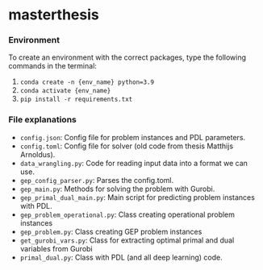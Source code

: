 # masterthesis

### Environment
To create an environment with the correct packages, type the following commands in the terminal:

1. `conda create -n {env_name} python=3.9`
2. `conda activate {env_name}`
3. `pip install -r requirements.txt`

### File explanations

- `config.json`: Config file for problem instances and PDL parameters.
- `config.toml`: Config file for solver (old code from thesis Matthijs Arnoldus).
- `data_wrangling.py`: Code for reading input data into a format we can use.
- `gep_config_parser.py`: Parses the config.toml.
- `gep_main.py`: Methods for solving the problem with Gurobi.
- `gep_primal_dual_main.py`: Main script for predicting problem instances with PDL.
- `gep_problem_operational.py`: Class creating operational problem instances
- `gep_problem.py`: Class creating GEP problem instances
- `get_gurobi_vars.py`: Class for extracting optimal primal and dual variables from Gurobi
- `primal_dual.py`: Class with PDL (and all deep learning) code.

